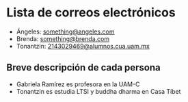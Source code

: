 # Lista de correos electrónicos
* Ángeles: something@angeles.com
* Brenda: something@brenda.com
* Tonantzin: 2143029469@alumnos.cua.uam.mx

## Breve descripción de cada persona
* Gabriela Ramírez es profesora en la UAM-C
* Tonantzin es estudia LTSI y buddha dharma en Casa Tíbet


